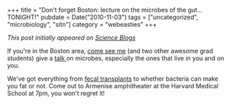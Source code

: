+++
title = "Don't forget Boston: lecture on the microbes of the gut... TONIGHT!"
pubdate = Date("2010-11-03")
tags = ["uncategorized", "microbiology", "sitn"]
category = "webeasties"
+++

_This post initially appeared on [Science Blogs](http://scienceblogs.com/webeasties)_

If you're in the Boston area, [come see me](scienceblogs.com/webeasties/science_in_the_news_microbes_o) (and two other awesome grad students) give a [talk ](https://sitn.hms.harvard.edu/sitn-seminars/)on microbes, especially the ones that live in you and on you.

We've got everything from [fecal transplants](http://www.nytimes.com/2010/07/13/science/13micro.html?pagewanted=all) to whether bacteria can make you fat or not. Come out to Armenise amphitheater at the Harvard Medical School at 7pm, you won't regret it!

      
  
